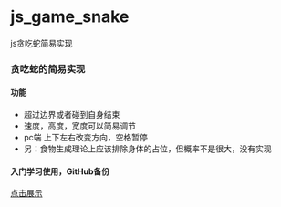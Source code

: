 # js_game_snake
js贪吃蛇简易实现

### 贪吃蛇的简易实现
#### 功能
- 超过边界或者碰到自身结束
- 速度，高度，宽度可以简易调节
- pc端 上下左右改变方向，空格暂停
- 另：食物生成理论上应该排除身体的占位，但概率不是很大，没有实现
#### 入门学习使用，GitHub备份

[点击展示](https://lgf133214.github.io/js_game_snake/%E8%B4%AA%E5%90%83%E8%9B%87/ "贪吃蛇")

